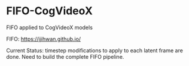 # FIFO-CogVideoX
FIFO applied to CogVideoX models

FIFO: https://jjihwan.github.io/

Current Status: timestep modifications to apply to each latent frame are done. Need to build the complete FIFO pipeline.
